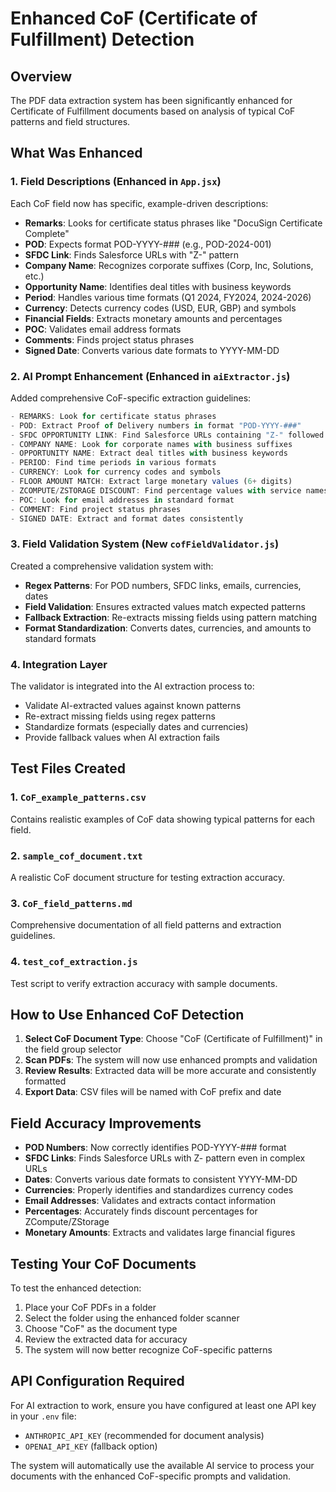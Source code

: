 # Enhanced CoF (Certificate of Fulfillment) Detection

## Overview
The PDF data extraction system has been significantly enhanced for Certificate of Fulfillment documents based on analysis of typical CoF patterns and field structures.

## What Was Enhanced

### 1. Field Descriptions (Enhanced in `App.jsx`)
Each CoF field now has specific, example-driven descriptions:

- **Remarks**: Looks for certificate status phrases like "DocuSign Certificate Complete"
- **POD**: Expects format POD-YYYY-### (e.g., POD-2024-001)
- **SFDC Link**: Finds Salesforce URLs with "Z-" pattern
- **Company Name**: Recognizes corporate suffixes (Corp, Inc, Solutions, etc.)
- **Opportunity Name**: Identifies deal titles with business keywords
- **Period**: Handles various time formats (Q1 2024, FY2024, 2024-2026)
- **Currency**: Detects currency codes (USD, EUR, GBP) and symbols
- **Financial Fields**: Extracts monetary amounts and percentages
- **POC**: Validates email address formats
- **Comments**: Finds project status phrases
- **Signed Date**: Converts various date formats to YYYY-MM-DD

### 2. AI Prompt Enhancement (Enhanced in `aiExtractor.js`)
Added comprehensive CoF-specific extraction guidelines:

```javascript
- REMARKS: Look for certificate status phrases
- POD: Extract Proof of Delivery numbers in format "POD-YYYY-###"
- SFDC OPPORTUNITY LINK: Find Salesforce URLs containing "Z-" followed by numbers
- COMPANY NAME: Look for corporate names with business suffixes
- OPPORTUNITY NAME: Extract deal titles with business keywords
- PERIOD: Find time periods in various formats
- CURRENCY: Look for currency codes and symbols
- FLOOR AMOUNT MATCH: Extract large monetary values (6+ digits)
- ZCOMPUTE/ZSTORAGE DISCOUNT: Find percentage values with service names
- POC: Look for email addresses in standard format
- COMMENT: Find project status phrases
- SIGNED DATE: Extract and format dates consistently
```

### 3. Field Validation System (New `cofFieldValidator.js`)
Created a comprehensive validation system with:

- **Regex Patterns**: For POD numbers, SFDC links, emails, currencies, dates
- **Field Validation**: Ensures extracted values match expected patterns
- **Fallback Extraction**: Re-extracts missing fields using pattern matching
- **Format Standardization**: Converts dates, currencies, and amounts to standard formats

### 4. Integration Layer
The validator is integrated into the AI extraction process to:
- Validate AI-extracted values against known patterns
- Re-extract missing fields using regex patterns
- Standardize formats (especially dates and currencies)
- Provide fallback values when AI extraction fails

## Test Files Created

### 1. `CoF_example_patterns.csv`
Contains realistic examples of CoF data showing typical patterns for each field.

### 2. `sample_cof_document.txt`
A realistic CoF document structure for testing extraction accuracy.

### 3. `CoF_field_patterns.md`
Comprehensive documentation of all field patterns and extraction guidelines.

### 4. `test_cof_extraction.js`
Test script to verify extraction accuracy with sample documents.

## How to Use Enhanced CoF Detection

1. **Select CoF Document Type**: Choose "CoF (Certificate of Fulfillment)" in the field group selector
2. **Scan PDFs**: The system will now use enhanced prompts and validation
3. **Review Results**: Extracted data will be more accurate and consistently formatted
4. **Export Data**: CSV files will be named with CoF prefix and date

## Field Accuracy Improvements

- **POD Numbers**: Now correctly identifies POD-YYYY-### format
- **SFDC Links**: Finds Salesforce URLs with Z- pattern even in complex URLs
- **Dates**: Converts various date formats to consistent YYYY-MM-DD
- **Currencies**: Properly identifies and standardizes currency codes
- **Email Addresses**: Validates and extracts contact information
- **Percentages**: Accurately finds discount percentages for ZCompute/ZStorage
- **Monetary Amounts**: Extracts and validates large financial figures

## Testing Your CoF Documents

To test the enhanced detection:

1. Place your CoF PDFs in a folder
2. Select the folder using the enhanced folder scanner
3. Choose "CoF" as the document type
4. Review the extracted data for accuracy
5. The system will now better recognize CoF-specific patterns

## API Configuration Required

For AI extraction to work, ensure you have configured at least one API key in your `.env` file:
- `ANTHROPIC_API_KEY` (recommended for document analysis)
- `OPENAI_API_KEY` (fallback option)

The system will automatically use the available AI service to process your documents with the enhanced CoF-specific prompts and validation.